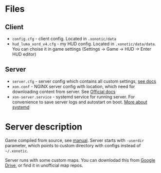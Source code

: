 # Files
## Client
* `config.cfg` - client config. Located in `.xonotic/data`
* `hud_luma_xord_v4.cfg` - my HUD config. Located in `.xonotic/data/data`. You can choise it in game settings (Settings -> Game -> HUD -> Enter HUD editor)
## Server
* `server.cfg` - server config which contains all custom settings, [see docs](https://gitlab.com/xonotic/xonotic/-/wikis/basic-server-configuration)
* `xon.conf` - NGINX server config with location, which need for downloading content from server. See [Official docs](https://gitlab.com/xonotic/xonotic/-/wikis/Automatic-map-downloads)
*  `xon-server.service` - systemd service for running server. For convenience to save server logs and autostart on boot. [More about systemd](https://www.freedesktop.org/software/systemd/man/systemd.service.html)
# Server description
Game compiled from source, see [manual](https://gitlab.com/xonotic/xonotic/-/wikis/Repository_Access). Server starts with `-userdir` parameter, which points to custom directory with configs instead of `~/.xonotic`.

Server runs with some custom maps. You can downlodad this from [Google Drive](https://drive.google.com/drive/folders/1Mv4wLkbLW66Y0KtOmgMsdrFpvb_iVS-4?usp=sharing), or find it in unofficial map repos.
